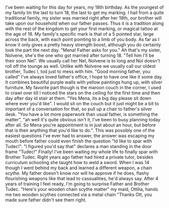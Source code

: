 I've been waiting for this day for years, my 18th birthday.   As the youngest of my family Im the last to turn 18, the last to get my marking. I hail from a quite traditional family, my sister was married right after her 18th, our brother will take upon our household when our father passes. Thus it is a tradition along with the rest of the kingdom to get your first marking, or magical tattoo at the age of 18. My family's specific mark is that of a 5 pointed star, large across the back, with each point pointing to a limb of you body. As far as I know it only gives a pretty heavy strength boost, although you do certainly look the part the next day.
"Mena! Father asks for you."
Ah that's my sister, Nolvene, she's the one who got married after turning 18. "Tell him I'll be their soon Nel". We usually call her Nel, Nolvene is to long and Nol doesn't roll off the tounge as well. Unlike with Nolvene we usually call our oldest brother, Tudec l, tod just to mess with him.
"Good morning father, you called"
I've always loved father's office, I hope to have one like it some day. It combines beautiful purple walls with yellow paintings hung up, with silver furniture. My favorite part though is the maroon couch in the corner, I used to crawl over till I noticed the stars on the ceiling for the first time and then day after day id stair at them. "Yes Mena, its a big day please sit down where ever you'd like". I would sit on the couch but it just might be a bit to important of a conversation for that, so pull up a chair to father's silver desk. "You have a lot more paperwork than usual father, is something the matter", "ah well it's quite obvious isn't it, I've been to busy planning today after all. So Mena you're appointment is in just about an hour, but before that is their anything that you'd like to do.". This was possibly one of the easiest questions I've ever had to answer, the answer was escaping my mouth before father could even finish the question "Id like to spar with Tudec!". "I figured you'd say that"  declares a man standing in the door frame "Tudec!"
Finally! I've been waiting my whole life to finally spar with Brother Tudec. Right years ago father had hired a private tutor, besides curriculum schooling she taught how to weld a sword. When I was 14 though I went behind my back and learned a different weapon, a chain scythe. My father doesn't know nor will he approve if he does, flashy flourishing weapons like that lead to cassualities, he'd always say.  After 4 years of training I feel ready, I'm going to surprise Father and Brother Tudec. "Here's your wooden chain scythe matter" my maid, Ottilia, hands me two wooden scythes connected via a metal chain "Thanks Ott, you made sure father didn't see them right.